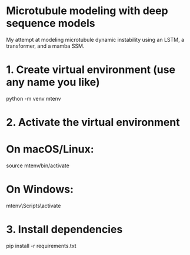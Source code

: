 # Microtubule modeling with deep sequence models
My attempt at modeling microtubule dynamic instability using an LSTM, a transformer, and a mamba SSM.



# 1. Create virtual environment (use any name you like)
python -m venv mtenv

# 2. Activate the virtual environment
# On macOS/Linux:
source mtenv/bin/activate

# On Windows:
mtenv\Scripts\activate

# 3. Install dependencies
pip install -r requirements.txt

